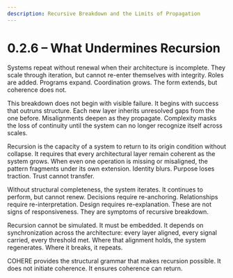 ```yaml
---
description: Recursive Breakdown and the Limits of Propagation
---
```


# 0.2.6 – What Undermines Recursion

Systems repeat without renewal when their architecture is incomplete. They scale through iteration, but cannot re-enter themselves with integrity. Roles are added. Programs expand. Coordination grows. The form extends, but coherence does not.

This breakdown does not begin with visible failure. It begins with success that outruns structure. Each new layer inherits unresolved gaps from the one before. Misalignments deepen as they propagate. Complexity masks the loss of continuity until the system can no longer recognize itself across scales.

Recursion is the capacity of a system to return to its origin condition without collapse. It requires that every architectural layer remain coherent as the system grows. When even one operation is missing or misaligned, the pattern fragments under its own extension. Identity blurs. Purpose loses traction. Trust cannot transfer.

Without structural completeness, the system iterates. It continues to perform, but cannot renew. Decisions require re-anchoring. Relationships require re-interpretation. Design requires re-explanation. These are not signs of responsiveness. They are symptoms of recursive breakdown.

Recursion cannot be simulated. It must be embedded. It depends on synchronization across the architecture: every layer aligned, every signal carried, every threshold met. Where that alignment holds, the system regenerates. Where it breaks, it repeats.

COHERE provides the structural grammar that makes recursion possible. It does not initiate coherence. It ensures coherence can return.

